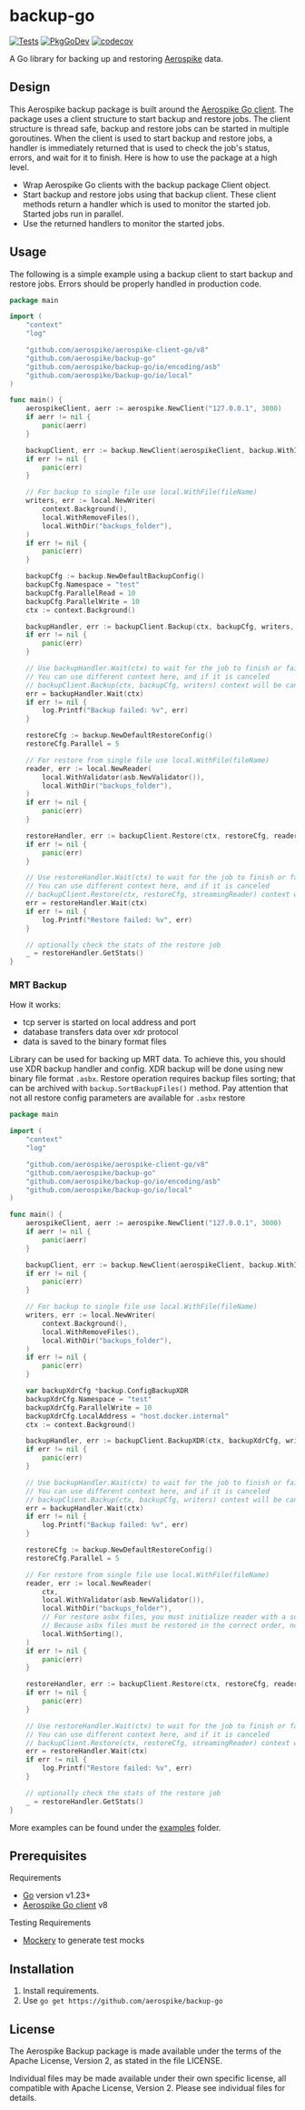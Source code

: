 # backup-go
[![Tests](https://github.com/aerospike/backup-go/actions/workflows/tests.yml/badge.svg)](https://github.com/aerospike/backup-go/actions/workflows/tests.yml)
[![PkgGoDev](https://pkg.go.dev/badge/github.com/aerospike/backup-go)](https://pkg.go.dev/github.com/aerospike/backup-go)
[![codecov](https://codecov.io/gh/aerospike/backup-go/graph/badge.svg?token=S0gfl2zCcZ)](https://codecov.io/gh/aerospike/backup-go)

A Go library for backing up and restoring [Aerospike](https://aerospike.com/) data.

## Design

This Aerospike backup package is built around the [Aerospike Go client](https://github.com/aerospike/aerospike-client-go). The package uses a client structure to start backup and restore jobs. The client structure is thread safe, backup and restore jobs can be started in multiple goroutines. When the client is used to start backup and restore jobs, a handler is immediately returned that is used to check the job's status, errors, and wait for it to finish. Here is how to use the package at a high level.

- Wrap Aerospike Go clients with the backup package Client object.
- Start backup and restore jobs using that backup client. These client methods return a handler which is used to monitor the started job. Started jobs run in parallel.
- Use the returned handlers to monitor the started jobs.

## Usage

The following is a simple example using a backup client to start backup and restore jobs. Errors should be properly handled in production code.

```Go
package main

import (
	"context"
	"log"

	"github.com/aerospike/aerospike-client-go/v8"
	"github.com/aerospike/backup-go"
	"github.com/aerospike/backup-go/io/encoding/asb"
	"github.com/aerospike/backup-go/io/local"
)

func main() {
	aerospikeClient, aerr := aerospike.NewClient("127.0.0.1", 3000)
	if aerr != nil {
		panic(aerr)
	}

	backupClient, err := backup.NewClient(aerospikeClient, backup.WithID("client_id"))
	if err != nil {
		panic(err)
	}

	// For backup to single file use local.WithFile(fileName)
	writers, err := local.NewWriter(
		context.Background(),
		local.WithRemoveFiles(),
		local.WithDir("backups_folder"),
	)
	if err != nil {
		panic(err)
	}

	backupCfg := backup.NewDefaultBackupConfig()
	backupCfg.Namespace = "test"
	backupCfg.ParallelRead = 10
	backupCfg.ParallelWrite = 10
	ctx := context.Background()

	backupHandler, err := backupClient.Backup(ctx, backupCfg, writers, nil)
	if err != nil {
		panic(err)
	}

	// Use backupHandler.Wait(ctx) to wait for the job to finish or fail.
	// You can use different context here, and if it is canceled
	// backupClient.Backup(ctx, backupCfg, writers) context will be cancelled too.
	err = backupHandler.Wait(ctx)
	if err != nil {
		log.Printf("Backup failed: %v", err)
	}

	restoreCfg := backup.NewDefaultRestoreConfig()
	restoreCfg.Parallel = 5

	// For restore from single file use local.WithFile(fileName)
	reader, err := local.NewReader(
		local.WithValidator(asb.NewValidator()),
		local.WithDir("backups_folder"),
	)
	if err != nil {
		panic(err)
	}

	restoreHandler, err := backupClient.Restore(ctx, restoreCfg, reader)
	if err != nil {
		panic(err)
	}

	// Use restoreHandler.Wait(ctx) to wait for the job to finish or fail.
	// You can use different context here, and if it is canceled
	// backupClient.Restore(ctx, restoreCfg, streamingReader) context will be cancelled too.
	err = restoreHandler.Wait(ctx)
	if err != nil {
		log.Printf("Restore failed: %v", err)
	}

	// optionally check the stats of the restore job
	_ = restoreHandler.GetStats()
}
```

### MRT Backup

How it works:
- tcp server is started on local address and port
- database transfers data over xdr protocol
- data is saved to the binary format files

Library can be used for backing up MRT data. To achieve this, you should use XDR backup handler and config. XDR backup will be done using new binary file format `.asbx`.
Restore operation requires backup files sorting; that can be archived with `backup.SortBackupFiles()` method. Pay attention that not all restore config parameters are available for `.asbx` restore

```Go
package main

import (
	"context"
	"log"

	"github.com/aerospike/aerospike-client-go/v8"
	"github.com/aerospike/backup-go"
	"github.com/aerospike/backup-go/io/encoding/asb"
	"github.com/aerospike/backup-go/io/local"
)

func main() {
	aerospikeClient, aerr := aerospike.NewClient("127.0.0.1", 3000)
	if aerr != nil {
		panic(aerr)
	}

	backupClient, err := backup.NewClient(aerospikeClient, backup.WithID("client_id"))
	if err != nil {
		panic(err)
	}

	// For backup to single file use local.WithFile(fileName)
	writers, err := local.NewWriter(
		context.Background(),
		local.WithRemoveFiles(),
		local.WithDir("backups_folder"),
	)
	if err != nil {
		panic(err)
	}

	var backupXdrCfg *backup.ConfigBackupXDR
	backupXdrCfg.Namespace = "test"
	backupXdrCfg.ParallelWrite = 10
	backupXdrCfg.LocalAddress = "host.docker.internal"
	ctx := context.Background()

	backupHandler, err := backupClient.BackupXDR(ctx, backupXdrCfg, writers)
	if err != nil {
		panic(err)
	}

	// Use backupHandler.Wait(ctx) to wait for the job to finish or fail.
	// You can use different context here, and if it is canceled
	// backupClient.Backup(ctx, backupCfg, writers) context will be cancelled too.
	err = backupHandler.Wait(ctx)
	if err != nil {
		log.Printf("Backup failed: %v", err)
	}

	restoreCfg := backup.NewDefaultRestoreConfig()
	restoreCfg.Parallel = 5

	// For restore from single file use local.WithFile(fileName)
	reader, err := local.NewReader(
		ctx, 
		local.WithValidator(asb.NewValidator()),
		local.WithDir("backups_folder"),
		// For restore asbx files, you must initialize reader with a sorting option.
		// Because asbx files must be restored in the correct order, not to overwrite any record.
		local.WithSorting(),
	)
	if err != nil {
		panic(err)
	}

	restoreHandler, err := backupClient.Restore(ctx, restoreCfg, reader)
	if err != nil {
		panic(err)
	}

	// Use restoreHandler.Wait(ctx) to wait for the job to finish or fail.
	// You can use different context here, and if it is canceled
	// backupClient.Restore(ctx, restoreCfg, streamingReader) context will be cancelled too.
	err = restoreHandler.Wait(ctx)
	if err != nil {
		log.Printf("Restore failed: %v", err)
	}

	// optionally check the stats of the restore job
	_ = restoreHandler.GetStats()
}
```

More examples can be found under the [examples](examples) folder.

## Prerequisites

Requirements

- [Go](https://go.dev/) version v1.23+
- [Aerospike Go client](https://github.com/aerospike/aerospike-client-go) v8

Testing Requirements

- [Mockery](https://github.com/vektra/mockery) to generate test mocks

## Installation

1. Install requirements.
2. Use `go get https://github.com/aerospike/backup-go`

## License

The Aerospike Backup package is made available under the terms of the Apache License, Version 2, as stated in the file LICENSE.

Individual files may be made available under their own specific license, all compatible with Apache License, Version 2. Please see individual files for details.
